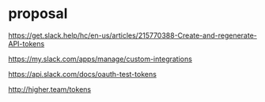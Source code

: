 
# proposal

https://get.slack.help/hc/en-us/articles/215770388-Create-and-regenerate-API-tokens

https://my.slack.com/apps/manage/custom-integrations

https://api.slack.com/docs/oauth-test-tokens

http://higher.team/tokens
